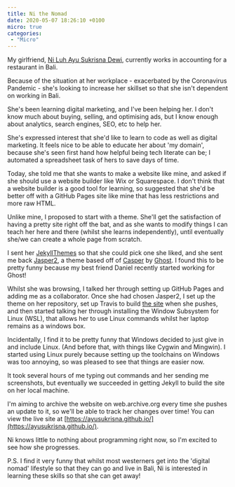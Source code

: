 ```yaml
---
title: Ni the Nomad
date: 2020-05-07 18:26:10 +0100
micro: true
categories:
 - "Micro"
---
```

My girlfriend, [Ni Luh Ayu Sukrisna Dewi](https://www.instagram.com/shinatakashi/), currently works in accounting for a restaurant in Bali.

Because of the situation at her workplace - exacerbated by the Coronavirus Pandemic - she's looking to increase her skillset so that she isn't dependent on working in Bali.

She's been learning digital marketing, and I've been helping her. I don't know much about buying, selling, and optimising ads, but I know enough about analytics, search engines, SEO, etc to help her.

She's expressed interest that she'd like to learn to code as well as digital marketing. It feels nice to be able to educate her about 'my domain', because she's seen first hand how helpful being tech literate can be; I automated a spreadsheet task of hers to save days of time.

Today, she told me that she wants to make a website like mine, and asked if she should use a website builder like Wix or Squarespace. I don't think that a website builder is a good tool for learning, so suggested that she'd be better off with a GitHub Pages site like mine that has less restrictions and more raw HTML.

Unlike mine, I proposed to start with a theme. She'll get the satisfaction of having a pretty site right off the bat, and as she wants to modify things I can teach her here and there (whilst she learns independently), until eventually she/we can create a whole page from scratch.

I sent her [JekyllThemes](http://jekyllthemes.org/) so that she could pick one she liked, and she sent me back [Jasper2](http://jekyllthemes.org/themes/jasper2/), a theme based off of [Casper](https://demo.ghost.io/) by [Ghost](https://ghost.org/). I found this to be pretty funny because my best friend Daniel recently started working for Ghost!

Whilst she was browsing, I talked her through setting up GitHub Pages and adding me as a collaborator. Once she had chosen Jasper2, I set up the theme on her repository, set up Travis to build [the site](https://ayusukrisna.github.io/) when she pushes, and then started talking her through installing the Window Subsystem for Linux (WSL), that allows her to use Linux commands whilst her laptop remains as a windows box.

Incidentally, I find it to be pretty funny that Windows decided to just give in and include Linux. (And before that, with things like Cygwin and Mingwin). I started using Linux purely because setting up the toolchains on Windows was too annoying, so was pleased to see that things are easier now.

It took several hours of me typing out commands and her sending me screenshots, but eventually we succeeded in getting Jekyll to build the site on her local machine.

I'm aiming to archive the website on web.archive.org every time she pushes an update to it, so we'll be able to track her changes over time! You can view the live site at [https://ayusukrisna.github.io/](https://ayusukrisna.github.io/).

Ni knows little to nothing about programming right now, so I'm excited to see how she progresses.

P.S. I find it very funny that whilst most westerners get into the 'digital nomad' lifestyle so that they can go and live in Bali, Ni is interested in learning these skills so that she can get away!


